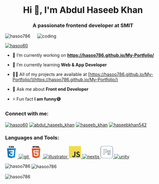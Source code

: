 <h1 align="center">Hi 👋, I'm Abdul Haseeb Khan</h1>
<h3 align="center">A passionate frontend developer at SMIT</h3>
<img align="right" alt="coding" width="400" src="https://www.icegif.com/wp-content/uploads/2022/01/icegif-174.gif">


<p align="left"> <img src="https://komarev.com/ghpvc/?username=hasoo786&label=Profile%20views&color=0e75b6&style=flat" alt="hasoo786" /> </p>



<p align="left"> <a href="https://twitter.com/hasoo60" target="blank"><img src="https://img.shields.io/twitter/follow/hasoo60?logo=twitter&style=for-the-badge" alt="hasoo60" /></a> </p>

- 🔭 I’m currently working on **https://hasoo786.github.io/My-Portfolio/**

- 🌱 I’m currently learning **Web & App Developer**

- 👨‍💻 All of my projects are available at [https://hasoo786.github.io/My-Portfolio/](https://hasoo786.github.io/My-Portfolio/)

- 💬 Ask me about **Front end Developer**

- ⚡ Fun fact **I am funny😅**

<h3 align="left">Connect with me:</h3>
<p align="left">
<a href="https://twitter.com/hasoo60" target="blank"><img align="center" src="https://raw.githubusercontent.com/rahuldkjain/github-profile-readme-generator/master/src/images/icons/Social/twitter.svg" alt="hasoo60" height="30" width="40" /></a>
<a href="https://linkedin.com/in/abdul_haseeb_khan" target="blank"><img align="center" src="https://raw.githubusercontent.com/rahuldkjain/github-profile-readme-generator/master/src/images/icons/Social/linked-in-alt.svg" alt="abdul_haseeb_khan" height="30" width="40" /></a>
<a href="https://fb.com/haseeb_khan" target="blank"><img align="center" src="https://raw.githubusercontent.com/rahuldkjain/github-profile-readme-generator/master/src/images/icons/Social/facebook.svg" alt="haseeb_khan" height="30" width="40" /></a>
<a href="https://instagram.com/haseebkhan542" target="blank"><img align="center" src="https://raw.githubusercontent.com/rahuldkjain/github-profile-readme-generator/master/src/images/icons/Social/instagram.svg" alt="haseebkhan542" height="30" width="40" /></a>
</p>

<h3 align="left">Languages and Tools:</h3>
<p align="left"> <a href="https://www.w3schools.com/css/" target="_blank" rel="noreferrer"> <img src="https://raw.githubusercontent.com/devicons/devicon/master/icons/css3/css3-original-wordmark.svg" alt="css3" width="40" height="40"/> </a> <a href="https://git-scm.com/" target="_blank" rel="noreferrer"> <img src="https://www.vectorlogo.zone/logos/git-scm/git-scm-icon.svg" alt="git" width="40" height="40"/> </a> <a href="https://www.w3.org/html/" target="_blank" rel="noreferrer"> <img src="https://raw.githubusercontent.com/devicons/devicon/master/icons/html5/html5-original-wordmark.svg" alt="html5" width="40" height="40"/> </a> <a href="https://www.adobe.com/in/products/illustrator.html" target="_blank" rel="noreferrer"> <img src="https://www.vectorlogo.zone/logos/adobe_illustrator/adobe_illustrator-icon.svg" alt="illustrator" width="40" height="40"/> </a> <a href="https://developer.mozilla.org/en-US/docs/Web/JavaScript" target="_blank" rel="noreferrer"> <img src="https://raw.githubusercontent.com/devicons/devicon/master/icons/javascript/javascript-original.svg" alt="javascript" width="40" height="40"/> </a> <a href="https://nextjs.org/" target="_blank" rel="noreferrer"> <img src="https://cdn.worldvectorlogo.com/logos/nextjs-2.svg" alt="nextjs" width="40" height="40"/> </a> <a href="https://www.photoshop.com/en" target="_blank" rel="noreferrer"> <img src="https://raw.githubusercontent.com/devicons/devicon/master/icons/photoshop/photoshop-line.svg" alt="photoshop" width="40" height="40"/> </a> <a href="https://unity.com/" target="_blank" rel="noreferrer"> <img src="https://www.vectorlogo.zone/logos/unity3d/unity3d-icon.svg" alt="unity" width="40" height="40"/> </a> </p>

<p><img align="left" src="https://github-readme-stats.vercel.app/api/top-langs?username=hasoo786&show_icons=true&locale=en&layout=compact" alt="hasoo786" /></p>

<p>&nbsp;<img align="center" src="https://github-readme-stats.vercel.app/api?username=hasoo786&show_icons=true&locale=en" alt="hasoo786" /></p>

<p><img align="center" src="https://github-readme-streak-stats.herokuapp.com/?user=hasoo786&" alt="hasoo786" /></p>















